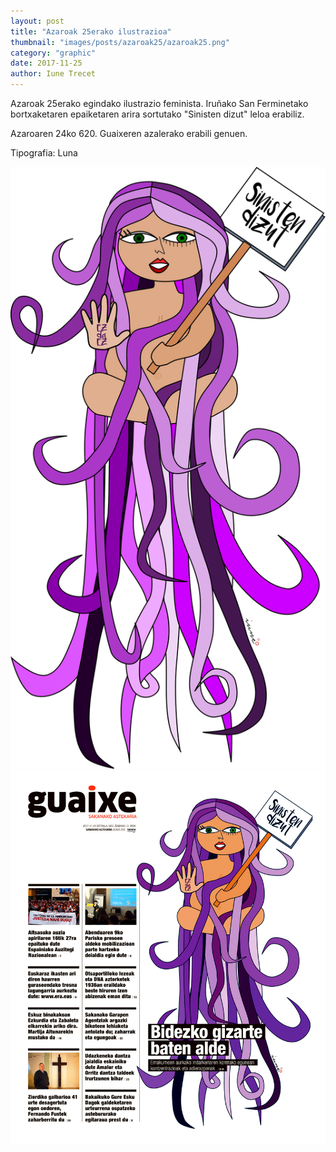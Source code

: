 ```yaml
---
layout: post
title: "Azaroak 25erako ilustrazioa"
thumbnail: "images/posts/azaroak25/azaroak25.png"
category: "graphic"
date: 2017-11-25
author: Iune Trecet
---
```


Azaroak 25erako egindako ilustrazio feminista. Iruñako San Ferminetako
bortxaketaren epaiketaren arira sortutako "Sinisten dizut" leloa erabiliz.

Azaroaren 24ko 620. Guaixeren azalerako erabili genuen.

Tipografia: Luna

<img src="/images/posts/azaroak25/azaroak25_trazatua.svg" alt="Azaroak 25">

<img src="/images/posts/azaroak25/620_GUAIXE.jpg" alt="Azaroak 24eko Guaixea">
